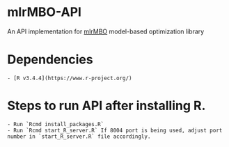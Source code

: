 # mlrMBO-API
An API implementation for [mlrMBO](https://github.com/mlr-org/mlrMBO) model-based optimization library

# Dependencies
	- [R v3.4.4](https://www.r-project.org/) 

# Steps to run API after installing R.
	- Run `Rcmd install_packages.R`
	- Run `Rcmd start_R_server.R` If 8004 port is being used, adjust port number in `start_R_server.R` file accordingly.

